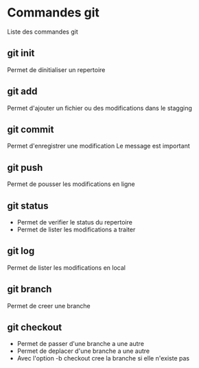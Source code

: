 # Commandes git
Liste des commandes git

## git init
Permet de dínitialiser un repertoire

## git add
Permet d'ajouter un fichier ou des modifications dans le stagging

## git commit
Permet d'enregistrer une modification
Le message est important

## git push
Permet de pousser les modifications en ligne

## git status
- Permet de verifier le status du repertoire
- Permet de lister les modifications a traiter

## git log
Permet de lister les modifications en local

## git branch
Permet de creer une branche

## git checkout
- Permet de passer d'une branche a une autre
- Permet de deplacer d'une branche a une autre
- Avec l'option -b checkout cree la branche si elle n'existe pas